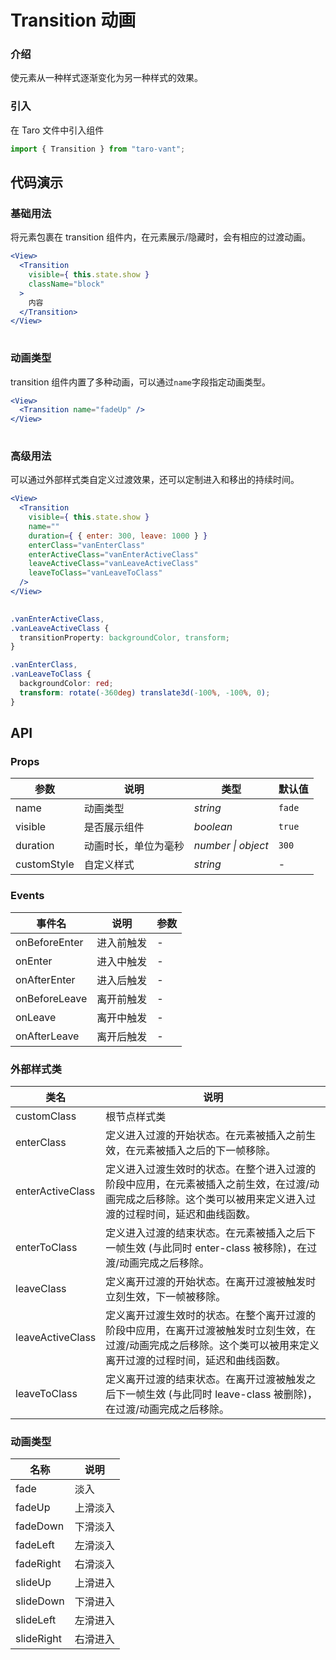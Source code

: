 # Transition 动画

### 介绍

使元素从一种样式逐渐变化为另一种样式的效果。

### 引入

在 Taro 文件中引入组件

```js
import { Transition } from "taro-vant"; 
```

## 代码演示

### 基础用法

将元素包裹在 transition 组件内，在元素展示/隐藏时，会有相应的过渡动画。

```jsx
<View>
  <Transition
    visible={ this.state.show }
    className="block"
  >
    内容
  </Transition>
</View>
 
```

### 动画类型

transition 组件内置了多种动画，可以通过`name`字段指定动画类型。

```jsx
<View>
  <Transition name="fadeUp" />
</View>
 
```

### 高级用法

可以通过外部样式类自定义过渡效果，还可以定制进入和移出的持续时间。

```jsx
<View>
  <Transition
    visible={ this.state.show }
    name=""
    duration={ { enter: 300, leave: 1000 } }
    enterClass="vanEnterClass"
    enterActiveClass="vanEnterActiveClass"
    leaveActiveClass="vanLeaveActiveClass"
    leaveToClass="vanLeaveToClass"
  />
</View>
 
```

```css
.vanEnterActiveClass,
.vanLeaveActiveClass {
  transitionProperty: backgroundColor, transform;
}

.vanEnterClass,
.vanLeaveToClass {
  backgroundColor: red;
  transform: rotate(-360deg) translate3d(-100%, -100%, 0);
}
```

## API

### Props

|  参数          | 说明                 | 类型               | 默认值 |
| ------------ | -------------------- | ------------------ | ------ |
|  name          | 动画类型             | _string_           | `fade` |
|  visible          | 是否展示组件         | _boolean_          | `true` |
|  duration      | 动画时长，单位为毫秒 | _number \| object_ | `300`  |
|  customStyle  | 自定义样式           | _string_           | -      |

### Events

|  事件名             | 说明       | 参数 |
| ----------------- | ---------- | ---- |
|  onBeforeEnter  | 进入前触发 | -    |
|  onEnter         | 进入中触发 | -    |
|  onAfterEnter   | 进入后触发 | -    |
|  onBeforeLeave  | 离开前触发 | -    |
|  onLeave         | 离开中触发 | -    |
|  onAfterLeave   | 离开后触发 | -    |

### 外部样式类

|  类名  | 说明 |
| --- | --- |
|  customClass  | 根节点样式类 |
|  enterClass  | 定义进入过渡的开始状态。在元素被插入之前生效，在元素被插入之后的下一帧移除。 |
|  enterActiveClass  | 定义进入过渡生效时的状态。在整个进入过渡的阶段中应用，在元素被插入之前生效，在过渡/动画完成之后移除。这个类可以被用来定义进入过渡的过程时间，延迟和曲线函数。 |
|  enterToClass  | 定义进入过渡的结束状态。在元素被插入之后下一帧生效 (与此同时 enter-class 被移除)，在过渡/动画完成之后移除。 |
|  leaveClass  | 定义离开过渡的开始状态。在离开过渡被触发时立刻生效，下一帧被移除。 |
|  leaveActiveClass  | 定义离开过渡生效时的状态。在整个离开过渡的阶段中应用，在离开过渡被触发时立刻生效，在过渡/动画完成之后移除。这个类可以被用来定义离开过渡的过程时间，延迟和曲线函数。 |
|  leaveToClass  | 定义离开过渡的结束状态。在离开过渡被触发之后下一帧生效 (与此同时 leave-class 被删除)，在过渡/动画完成之后移除。 |

### 动画类型

|  名称         | 说明     |
| ----------- | -------- |
|  fade         | 淡入     |
|  fadeUp      | 上滑淡入 |
|  fadeDown    | 下滑淡入 |
|  fadeLeft    | 左滑淡入 |
|  fadeRight   | 右滑淡入 |
|  slideUp     | 上滑进入 |
|  slideDown   | 下滑进入 |
|  slideLeft   | 左滑进入 |
|  slideRight  | 右滑进入 |
